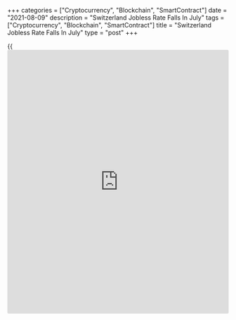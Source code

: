 +++
categories = ["Cryptocurrency", "Blockchain", "SmartContract"]
date = "2021-08-09"
description = "Switzerland Jobless Rate Falls In July"
tags = ["Cryptocurrency", "Blockchain", "SmartContract"]
title = "Switzerland Jobless Rate Falls In July"
type = "post"
+++

{{<iframe id="large-banner" src="https://www.bounty.group/#slide=5.0" width="100%" height="600" scrolling="no" style="border: 0px solid rgb(216, 221, 230); border-radius: 3px;">}}

Switzerland's jobless rate decreased marginally in July, data from the
State Secretariat for Economic Affairs showed on Monday.

The jobless rate fell a seasonally to 3.0 percent in July from 3.1
percent in June.

On an unadjusted basis, the unemployment rate remained unchanged at 2.8
percent in July.

The number of registered unemployed declined to 128,279 in July from
131,821 in the preceding month.

The unemployment rate among the youth aged between 15 and 24, increased
to 2.3 percent in July from 2.2 percent in the prior month.

For comments and feedback [contact](https://www.playgroundfx.com/contact/): editorial@rtt[news](https://www.letsplayfx.com/blog/forex-news-website/).com

[Economic News][1]

 **What parts of the world are seeing the best (and worst) economic
performances lately? Click[here][2] to check out our [Econ Scorecard][2]
and find out! See up-to-the-moment [ranking](https://www.playgroundfx.com/blog/crypto-exchange-ranking/)s for the best and worst
performers in [GDP][2], [unemployment rate][3], [inflation][4] and much
more.**

   1. www.rtt[news](https://www.letsplayfx.com/blog/forex-news-website/).com/Content/EconomicNews.aspx
   2. www.rtt[news](https://www.letsplayfx.com/blog/forex-news-website/).com/economic-scorecard/world-rank/GDP/highest-performance.aspx
   3. www.rtt[news](https://www.letsplayfx.com/blog/forex-news-website/).com/economic-scorecard/world-rank/unemployment-rate/lowest-performance.aspx
   4. www.rtt[news](https://www.letsplayfx.com/blog/forex-news-website/).com/economic-scorecard/world-rank/CPI/highest-performance.aspx